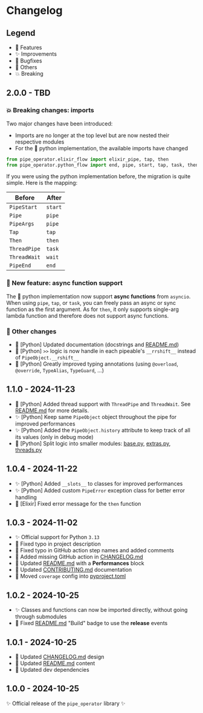# Changelog

## Legend

- 🚀 Features
- ✨ Improvements
- 🐞 Bugfixes
- 🔧 Others
- 💥 Breaking

## 2.0.0 - TBD

### 💥 Breaking changes: imports

Two major changes have been introduced:

- Imports are no longer at the top level but are now nested their respective modules
- For the 🐍 python implementation, the available imports have changed

```python
from pipe_operator.elixir_flow import elixir_pipe, tap, then
from pipe_operator.python_flow import end, pipe, start, tap, task, then, wait
```

If you were using the python implementation before, the migration is quite simple. Here is the mapping:

| Before        | After   |
| ------------- | ------- |
| `PipeStart`   | `start` |
| `Pipe`        | `pipe`  |
| `PipeArgs`    | `pipe`  |
| `Tap`         | `tap`   |
| `Then`        | `then`  |
| `ThreadPipe`  | `task`  |
| `ThreadWait`  | `wait`  |
| `PipeEnd`     | `end`   |

### 🚀 New feature: async function support

The 🐍 python implementation now support **async functions** from `asyncio`.
When using `pipe`, `tap`, or `task`, you can freely pass an async or sync function as the first argument.
As for `then`, it only supports single-arg lambda function and therefore does not support async functions.

### 🔧 Other changes

- 🔧 [Python] Updated documentation (docstrings and [README.md](./README.md))
- 🔧 [Python] `>>` logic is now handle in each pipeable's `__rrshift__` instead of `PipeObject.__rshift__`
- 🔧 [Python] Greatly improved typing annotations (using `@overload`, `@override`, `TypeAlias`, `TypeGuard`, ...)

## 1.1.0 - 2024-11-23

- 🚀 [Python] Added thread support with `ThreadPipe` and `ThreadWait`. See [README.md](README.md) for more details.
- ✨ [Python] Keep same `PipeObject` object throughout the pipe for improved performances
- ✨ [Python] Added the `PipeObject.history` attribute to keep track of all its values (only in debug mode)
- 🔧 [Python] Split logic into smaller modules: [base.py](pipe_operator/python_flow/base.py), [extras.py](pipe_operator/python_flow/extras.py), [threads.py](pipe_operator/python_flow/threads.py)

## 1.0.4 - 2024-11-22

- ✨ [Python] Added `__slots__` to classes for improved performances
- ✨ [Python] Added custom `PipeError` exception class for better error handling
- 🐞 [Elixir] Fixed error message for the `then` function

## 1.0.3 - 2024-11-02

- ✨ Official support for Python `3.13`
- 🔧 Fixed typo in project description
- 🔧 Fixed typo in GitHub action step names and added comments
- 🔧 Added missing GitHub action in [CHANGELOG.md](CHANGELOG.md)
- 🔧 Updated [README.md](README.md) with a **Performances** block
- 🔧 Updated [CONTRIBUTING.md](CONTRIBUTING.md) documentation
- 🔧 Moved `coverage` config into [pyproject.toml](pyproject.toml)

## 1.0.2 - 2024-10-25

- ✨ Classes and functions can now be imported directly, without going through submodules
- 🔧 Fixed [README.md](README.md) "Build" badge to use the **release** events

## 1.0.1 - 2024-10-25

- 🔧 Updated [CHANGELOG.md](CHANGELOG.md) design
- 🔧 Updated [README.md](README.md) content
- 🔧 Updated dev dependencies

## 1.0.0 - 2024-10-25

✨ Official release of the `pipe_operator` library ✨
